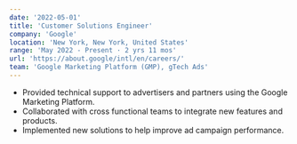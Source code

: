 ```yaml
---
date: '2022-05-01'
title: 'Customer Solutions Engineer'
company: 'Google'
location: 'New York, New York, United States'
range: 'May 2022 - Present · 2 yrs 11 mos'
url: 'https://about.google/intl/en/careers/'
team: 'Google Marketing Platform (GMP), gTech Ads'
---
```


- Provided technical support to advertisers and partners using the Google Marketing Platform.
- Collaborated with cross functional teams to integrate new features and products.
- Implemented new solutions to help improve ad campaign performance.
